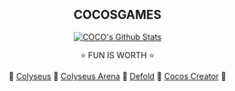 <h2 align="center">
COCOSGAMES
</h2>
  
<div align="center">
  
[![COCO's Github Stats](https://github-readme-stats.vercel.app/api?username=cocosgames&count_private=true&show_icons=true&theme=dark)](https://github.com/CocosGames/#choose-pinned-repositories)

⭐ FUN IS WORTH ⭐

💖 [Colyseus](https://discuss.colyseus.io/category/7/%E4%B8%AD%E6%96%87)
💖 [Colyseus Arena](https://console.colyseus.io/register)
💖 [Defold](https://defold.com)
💖 [Cocos Creator](https://cocos.com)
💖
</div>
